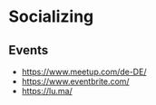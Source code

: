 # Socializing

## Events

* https://www.meetup.com/de-DE/
* https://www.eventbrite.com/
* https://lu.ma/

